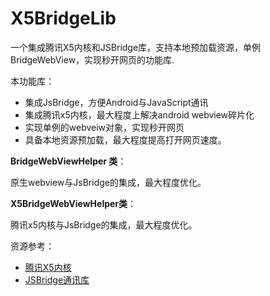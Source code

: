 # X5BridgeLib
一个集成腾讯X5内核和JSBridge库，支持本地预加载资源，单例BridgeWebView，实现秒开网页的功能库.


本功能库：

- 集成JsBridge，方便Android与JavaScript通讯
- 集成腾讯x5内核，最大程度上解决android webview碎片化
- 实现单例的webveiw对象，实现秒开网页
- 具备本地资源预加载，最大程度提高打开网页速度。


**BridgeWebViewHelper 类**：

原生webview与JsBridge的集成，最大程度优化。


**X5BridgeWebViewHelper类**：

腾讯x5内核与JsBridge的集成，最大程度优化。


资源参考：

- [腾讯X5内核](https://x5.tencent.com/)
- [JSBridge通讯库](https://github.com/lzyzsd/JsBridge)

